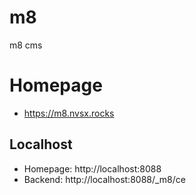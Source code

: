 # m8

m8 cms

# Homepage
- https://m8.nvsx.rocks

## Localhost
- Homepage: http://localhost:8088
- Backend: http://localhost:8088/_m8/ce

